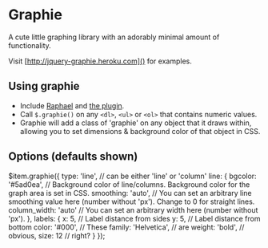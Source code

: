 # Graphie

A cute little graphing library with an adorably minimal amount of functionality.

Visit [http://jquery-graphie.heroku.com]() for examples.

## Using graphie

- Include [Raphael](http://raphaeljs.com/) and [the plugin](https://github.com/camerond/jquery-graphie/blob/master/public/javascript/jquery.graphie.js).
- Call `$.graphie()` on any `<dl>`, `<ul>` or `<ol>` that contains numeric values.
- Graphie will add a class of 'graphie' on any object that it draws within, allowing you to set dimensions & background color of that object in CSS.

## Options (defaults shown)

  $item.graphie({
    type: 'line',             // can be either 'line' or 'column'
    line: {
      bgcolor: '#5ad0ea',     // Background color of line/columns. Background color for the graph area is set in CSS.
      smoothing: 'auto',      // You can set an arbitrary line smoothing value here (number without 'px'). Change to 0 for straight lines.
      column_width: 'auto'    // You can set an arbitrary width here (number without 'px').
    },
    labels: {
      x: 5,                   // Label distance from sides
      y: 5,                   // Label distance from bottom
      color: '#000',          // These
      family: 'Helvetica',    // are
      weight: 'bold',         // obvious,
      size: 12                // right?
    }
  });
